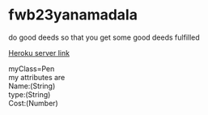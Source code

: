 # fwb23yanamadala
do good deeds so that you get some good deeds fulfilled

[Heroku server link](https://fwb23yanamadala.herokuapp.com/)


<P> myClass=Pen
<br>
my attributes are
<br>Name:(String)
<br>type:(String)
<br>Cost:(Number)
</p>
